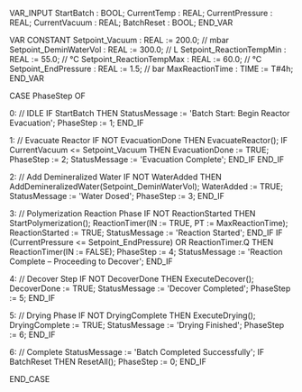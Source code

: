 VAR_INPUT
    StartBatch         : BOOL;
    CurrentTemp        : REAL;
    CurrentPressure    : REAL;
    CurrentVacuum      : REAL;
    BatchReset         : BOOL;
END_VAR

VAR CONSTANT
    Setpoint_Vacuum           : REAL := 200.0;    // mbar
    Setpoint_DeminWaterVol    : REAL := 300.0;    // L
    Setpoint_ReactionTempMin  : REAL := 55.0;     // °C
    Setpoint_ReactionTempMax  : REAL := 60.0;     // °C
    Setpoint_EndPressure      : REAL := 1.5;      // bar
    MaxReactionTime           : TIME := T#4h;
END_VAR


CASE PhaseStep OF

0: // IDLE
    IF StartBatch THEN
        StatusMessage := 'Batch Start: Begin Reactor Evacuation';
        PhaseStep := 1;
    END_IF

1: // Evacuate Reactor
    IF NOT EvacuationDone THEN
        EvacuateReactor();
        IF CurrentVacuum <= Setpoint_Vacuum THEN
            EvacuationDone := TRUE;
            PhaseStep := 2;
            StatusMessage := 'Evacuation Complete';
        END_IF
    END_IF

2: // Add Demineralized Water
    IF NOT WaterAdded THEN
        AddDemineralizedWater(Setpoint_DeminWaterVol);
        WaterAdded := TRUE;
        StatusMessage := 'Water Dosed';
        PhaseStep := 3;
    END_IF

3: // Polymerization Reaction Phase
    IF NOT ReactionStarted THEN
        StartPolymerization();
        ReactionTimer(IN := TRUE, PT := MaxReactionTime);
        ReactionStarted := TRUE;
        StatusMessage := 'Reaction Started';
    END_IF
    IF (CurrentPressure <= Setpoint_EndPressure) OR ReactionTimer.Q THEN
        ReactionTimer(IN := FALSE);
        PhaseStep := 4;
        StatusMessage := 'Reaction Complete – Proceeding to Decover';
    END_IF

4: // Decover Step
    IF NOT DecoverDone THEN
        ExecuteDecover();
        DecoverDone := TRUE;
        StatusMessage := 'Decover Completed';
        PhaseStep := 5;
    END_IF

5: // Drying Phase
    IF NOT DryingComplete THEN
        ExecuteDrying();
        DryingComplete := TRUE;
        StatusMessage := 'Drying Finished';
        PhaseStep := 6;
    END_IF

6: // Complete
    StatusMessage := 'Batch Completed Successfully';
    IF BatchReset THEN
        ResetAll();
        PhaseStep := 0;
    END_IF

END_CASE
